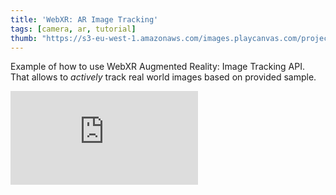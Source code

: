 ```yaml
---
title: 'WebXR: AR Image Tracking'
tags: [camera, ar, tutorial]
thumb: "https://s3-eu-west-1.amazonaws.com/images.playcanvas.com/projects/12/739875/A3DDF5-image-75.jpg"
---
```


Example of how to use WebXR Augmented Reality: Image Tracking API. That allows to *actively* track real world images based on provided sample.

<div className="iframe-container">
    <iframe loading="lazy" src="https://playcanv.as/p/PCsSvN5h/" title="WebXR: AR Image Tracking" webkitallowfullscreen="true" mozallowfullscreen="true" allow="autoplay" allowfullscreen="true" allowvr="" scrolling="no" frameborder="0" />
</div>
